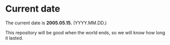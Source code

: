 # Current date

The current date is **2005.05.15.** (YYYY.MM.DD.)

This repository will be good when the world ends, so we will know how long it lasted.